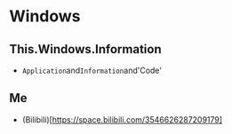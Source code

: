 # Windows
## This.Windows.Information
- `Application`and`Information`and'Code'
## Me
- (Bilibili)[https://space.bilibili.com/3546626287209179]
